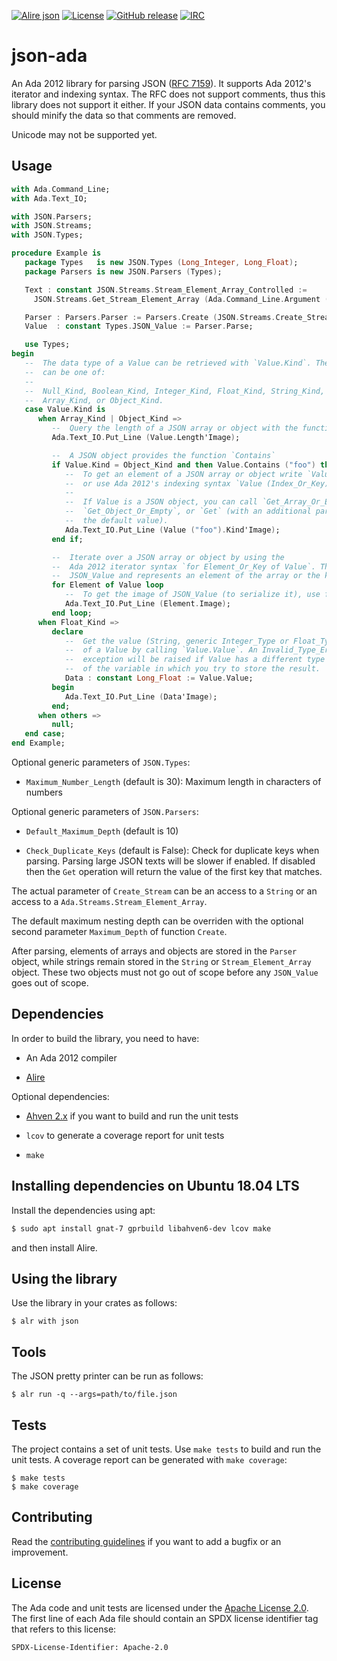 [![Alire json](https://img.shields.io/endpoint?url=https://alire.ada.dev/badges/json.json)](https://alire.ada.dev/crates/json.html)
[![License](https://img.shields.io/github/license/onox/json-ada.svg?color=blue)](https://github.com/onox/json-ada/blob/master/LICENSE)
[![GitHub release](https://img.shields.io/github/release/onox/json-ada.svg)](https://github.com/onox/json-ada/releases/latest)
[![IRC](https://img.shields.io/badge/IRC-%23ada%20on%20freenode-orange.svg)](https://webchat.freenode.net/?channels=ada)

# json-ada

An Ada 2012 library for parsing JSON ([RFC 7159][url-rfc]). It supports
Ada 2012's iterator and indexing syntax. The RFC does not support
comments, thus this library does not support it either. If your JSON data
contains comments, you should minify the data so that comments are removed.

Unicode may not be supported yet.

## Usage

```ada
with Ada.Command_Line;
with Ada.Text_IO;

with JSON.Parsers;
with JSON.Streams;
with JSON.Types;

procedure Example is
   package Types   is new JSON.Types (Long_Integer, Long_Float);
   package Parsers is new JSON.Parsers (Types);

   Text : constant JSON.Streams.Stream_Element_Array_Controlled :=
     JSON.Streams.Get_Stream_Element_Array (Ada.Command_Line.Argument (1));

   Parser : Parsers.Parser := Parsers.Create (JSON.Streams.Create_Stream (Text.Pointer));
   Value  : constant Types.JSON_Value := Parser.Parse;

   use Types;
begin
   --  The data type of a Value can be retrieved with `Value.Kind`. The value
   --  can be one of:
   --
   --  Null_Kind, Boolean_Kind, Integer_Kind, Float_Kind, String_Kind,
   --  Array_Kind, or Object_Kind.
   case Value.Kind is
      when Array_Kind | Object_Kind =>
         --  Query the length of a JSON array or object with the function `Length`
         Ada.Text_IO.Put_Line (Value.Length'Image);

         --  A JSON object provides the function `Contains`
         if Value.Kind = Object_Kind and then Value.Contains ("foo") then
            --  To get an element of a JSON array or object write `Value.Get (Index_Or_Key)`
            --  or use Ada 2012's indexing syntax `Value (Index_Or_Key)`.
            --
            --  If Value is a JSON object, you can call `Get_Array_Or_Empty`,
            --  `Get_Object_Or_Empty`, or `Get` (with an additional parameter containing
            --  the default value).
            Ada.Text_IO.Put_Line (Value ("foo").Kind'Image);
         end if;

         --  Iterate over a JSON array or object by using the
         --  Ada 2012 iterator syntax `for Element_Or_Key of Value`. The type is a
         --  JSON_Value and represents an element of the array or the key of an object.
         for Element of Value loop
            --  To get the image of JSON_Value (to serialize it), use function `Image`:
            Ada.Text_IO.Put_Line (Element.Image);
         end loop;
      when Float_Kind =>
         declare
            --  Get the value (String, generic Integer_Type or Float_Type, or Boolean)
            --  of a Value by calling `Value.Value`. An Invalid_Type_Error
            --  exception will be raised if Value has a different type than the type
            --  of the variable in which you try to store the result.
            Data : constant Long_Float := Value.Value;
         begin
            Ada.Text_IO.Put_Line (Data'Image);
         end;
      when others =>
         null;
   end case;
end Example;
```

Optional generic parameters of `JSON.Types`:

- `Maximum_Number_Length` (default is 30): Maximum length in characters of
  numbers

Optional generic parameters of `JSON.Parsers`:

- `Default_Maximum_Depth` (default is 10)

- `Check_Duplicate_Keys` (default is False): Check for duplicate keys when
  parsing. Parsing large JSON texts will be slower if enabled. If disabled
  then the `Get` operation will return the value of the first key that matches.

The actual parameter of `Create_Stream` can be an access to a `String`
or an access to a `Ada.Streams.Stream_Element_Array`.

The default maximum nesting depth can be overriden with
the optional second parameter `Maximum_Depth` of function `Create`.

After parsing, elements of arrays and objects are stored in the `Parser`
object, while strings remain stored in the `String` or `Stream_Element_Array`
object. These two objects must not go out of scope before any `JSON_Value`
goes out of scope.

## Dependencies

In order to build the library, you need to have:

 * An Ada 2012 compiler

 * [Alire][url-alire]

Optional dependencies:

 * [Ahven 2.x][url-ahven] if you want to build and run the unit tests

 * `lcov` to generate a coverage report for unit tests

 * `make`

## Installing dependencies on Ubuntu 18.04 LTS

Install the dependencies using apt:

```sh
$ sudo apt install gnat-7 gprbuild libahven6-dev lcov make
```

and then install Alire.

## Using the library

Use the library in your crates as follows:

```
$ alr with json
```

## Tools

The JSON pretty printer can be run as follows:

```
$ alr run -q --args=path/to/file.json
```

## Tests

The project contains a set of unit tests. Use `make tests` to build and
run the unit tests. A coverage report can be generated with `make coverage`:

```
$ make tests
$ make coverage
```

## Contributing

Read the [contributing guidelines][url-contributing] if you want to add
a bugfix or an improvement.

## License

The Ada code and unit tests are licensed under the [Apache License 2.0][url-apache].
The first line of each Ada file should contain an SPDX license identifier tag that
refers to this license:

    SPDX-License-Identifier: Apache-2.0

  [url-alire]: https://alire.ada.dev/
  [url-rfc]: https://tools.ietf.org/html/rfc7159
  [url-ahven]: http://ahven.stronglytyped.org
  [url-apache]: https://opensource.org/licenses/Apache-2.0
  [url-contributing]: /CONTRIBUTING.md
